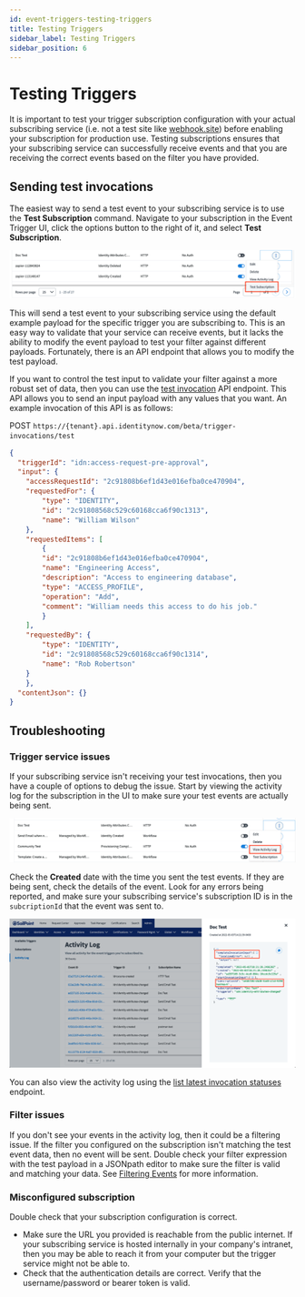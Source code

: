 ```yaml
---
id: event-triggers-testing-triggers
title: Testing Triggers
sidebar_label: Testing Triggers
sidebar_position: 6
---
```


# Testing Triggers

It is important to test your trigger subscription configuration with your actual subscribing service (i.e. not a test site like [webhook.site](https://webhook.site)) before enabling your subscription for production use. Testing subscriptions ensures that your subscribing service can successfully receive events and that you are receiving the correct events based on the filter you have provided.

## Sending test invocations

The easiest way to send a test event to your subscribing service is to use the **Test Subscription** command.  Navigate to your subscription in the Event Trigger UI, click the options button to the right of it, and select **Test Subscription**.

![test subscription](./img/test-subscription.png)

This will send a test event to your subscribing service using the default example payload for the specific trigger you are subscribing to.  This is an easy way to validate that your service can receive events, but it lacks the ability to modify the event payload to test your filter against different payloads.  Fortunately, there is an API endpoint that allows you to modify the test payload.

If you want to control the test input to validate your filter against a more robust set of data, then you can use the [test invocation](https://developer.sailpoint.com/apis/beta/#operation/startTestInvocation) API endpoint.  This API allows you to send an input payload with any values that you want.  An example invocation of this API is as follows:

POST `https://{tenant}.api.identitynow.com/beta/trigger-invocations/test`

```json
{
  "triggerId": "idn:access-request-pre-approval",
  "input": {
    "accessRequestId": "2c91808b6ef1d43e016efba0ce470904",
    "requestedFor": {
        "type": "IDENTITY",
        "id": "2c91808568c529c60168cca6f90c1313",
        "name": "William Wilson"
    },
    "requestedItems": [
        {
        "id": "2c91808b6ef1d43e016efba0ce470904",
        "name": "Engineering Access",
        "description": "Access to engineering database",
        "type": "ACCESS_PROFILE",
        "operation": "Add",
        "comment": "William needs this access to do his job."
        }
    ],
    "requestedBy": {
        "type": "IDENTITY",
        "id": "2c91808568c529c60168cca6f90c1314",
        "name": "Rob Robertson"
    }
    },
  "contentJson": {}
}
```

## Troubleshooting

### Trigger service issues

If your subscribing service isn't receiving your test invocations, then you have a couple of options to debug the issue.  Start by viewing the activity log for the subscription in the UI to make sure your test events are actually being sent.  

![activity log](./img/activity-log.png)

Check the **Created** date with the time you sent the test events.  If they are being sent, check the details of the event.  Look for any errors being reported, and make sure your subscribing service's subscription ID is in the `subcriptionId` that the event was sent to.

![debug connection](./img/debug-connection.png)

You can also view the activity log using the [list latest invocation statuses](https://developer.sailpoint.com/apis/beta/#operation/listInvocationStatus) endpoint.

### Filter issues

If you don't see your events in the activity log, then it could be a filtering issue.  If the filter you configured on the subscription isn't matching the test event data, then no event will be sent.  Double check your filter expression with the test payload in a JSONpath editor to make sure the filter is valid and matching your data.  See [Filtering Events](./event-triggers-filtering-events.md) for more information.

### Misconfigured subscription

Double check that your subscription configuration is correct.  

- Make sure the URL you provided is reachable from the public internet.  If your subscribing service is hosted internally in your company's intranet, then you may be able to reach it from your computer but the trigger service might not be able to.
- Check that the authentication details are correct.  Verify that the username/password or bearer token is valid.
